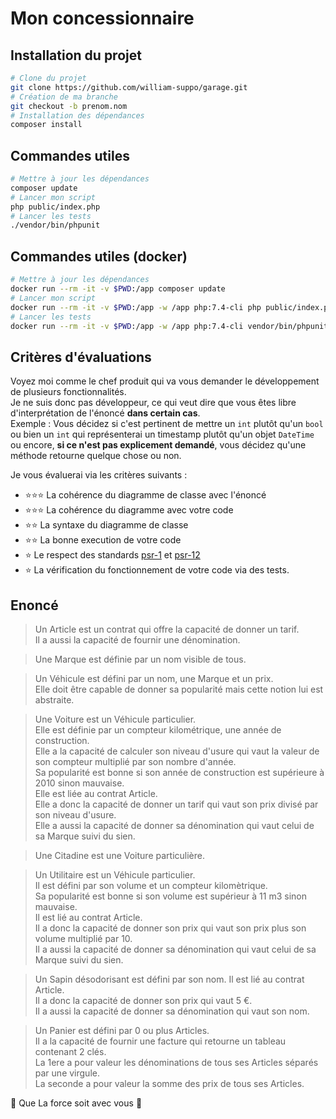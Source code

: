 # Mon concessionnaire

## Installation du projet

```bash
# Clone du projet
git clone https://github.com/william-suppo/garage.git
# Création de ma branche
git checkout -b prenom.nom
# Installation des dépendances
composer install
```

## Commandes utiles

```bash
# Mettre à jour les dépendances
composer update
# Lancer mon script
php public/index.php
# Lancer les tests
./vendor/bin/phpunit
```

## Commandes utiles (docker)

```bash
# Mettre à jour les dépendances
docker run --rm -it -v $PWD:/app composer update
# Lancer mon script
docker run --rm -it -v $PWD:/app -w /app php:7.4-cli php public/index.php
# Lancer les tests
docker run --rm -it -v $PWD:/app -w /app php:7.4-cli vendor/bin/phpunit
```

## Critères d'évaluations

Voyez moi comme le chef produit qui va vous demander le développement
de plusieurs fonctionnalités.  
Je ne suis donc pas développeur, ce qui veut dire que vous êtes libre
d'interprétation de l'énoncé **dans certain cas**.  
Exemple : Vous décidez si c'est pertinent de mettre un `int` plutôt qu'un `bool`
ou bien un `int` qui représenterai un timestamp plutôt qu'un objet `DateTime` 
ou encore, **si ce n'est pas explicement demandé**, vous décidez qu'une méthode retourne quelque chose ou non.

Je vous évaluerai via les critères suivants :
+ :star::star::star: La cohérence du diagramme de classe avec l'énoncé
+ :star::star::star: La cohérence du diagramme avec votre code
+ :star::star: La syntaxe du diagramme de classe
+ :star::star: La bonne execution de votre code
+ :star: Le respect des standards [psr-1](https://www.php-fig.org/psr/psr-1/) et [psr-12](https://www.php-fig.org/psr/psr-12/)
+ :star: La vérification du fonctionnement de votre code via des tests.

## Enoncé

> Un Article est un contrat qui offre la capacité de donner un tarif.  
Il a aussi la capacité de fournir une dénomination.

> Une Marque est définie par un nom visible de tous.  

> Un Véhicule est défini par un nom, une Marque et un prix.  
Elle doit être capable de donner sa popularité mais cette notion lui est abstraite.

> Une Voiture est un Véhicule particulier.  
Elle est définie par un compteur kilométrique, une année de construction.  
Elle a la capacité de calculer son niveau d'usure qui vaut la valeur de son compteur multiplié par son nombre d'année.  
Sa popularité est bonne si son année de construction est supérieure à 2010 sinon mauvaise.  
Elle est liée au contrat Article.  
Elle a donc la capacité de donner un tarif qui vaut son prix divisé par son niveau d'usure.  
Elle a aussi la capacité de donner sa dénomination qui vaut celui de sa Marque suivi du sien.  

> Une Citadine est une Voiture particulière.

> Un Utilitaire est un Véhicule particulier.  
Il est défini par son volume et un compteur kilomètrique.  
Sa popularité est bonne si son volume est supérieur à 11 m3 sinon mauvaise.  
Il est lié au contrat Article.  
Il a donc la capacité de donner son prix qui vaut son prix plus son volume multiplié par 10.  
Il a aussi la capacité de donner sa dénomination qui vaut celui de sa Marque suivi du sien.  

> Un Sapin désodorisant est défini par son nom.
Il est lié au contrat Article.  
Il a donc la capacité de donner son prix qui vaut 5 €.  
Il a aussi la capacité de donner sa dénomination qui vaut son nom.

> Un Panier est défini par 0 ou plus Articles.  
Il a la capacité de fournir une facture qui retourne un tableau contenant 2 clés.  
La 1ere a pour valeur les dénominations de tous ses Articles séparés par une virgule.  
La seconde a pour valeur la somme des prix de tous ses Articles.

:muscle: Que La force soit avec vous :muscle:
